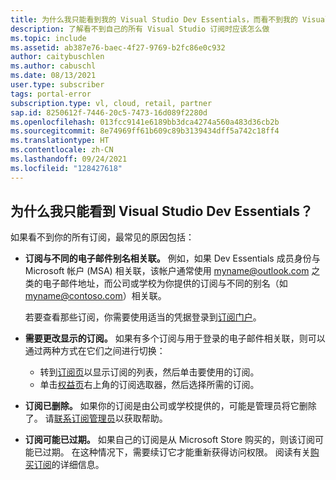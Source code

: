 ```yaml
---
title: 为什么我只能看到我的 Visual Studio Dev Essentials，而看不到我的 Visual Studio 订阅？
description: 了解看不到自己的所有 Visual Studio 订阅时应该怎么做
ms.topic: include
ms.assetid: ab387e76-baec-4f27-9769-b2fc86e0c932
author: caitybuschlen
ms.author: cabuschl
ms.date: 08/13/2021
user.type: subscriber
tags: portal-error
subscription.type: vl, cloud, retail, partner
sap.id: 8250612f-7446-20c5-7473-16d089f2280d
ms.openlocfilehash: 013fcc9141e6189bb3dca4274a560a483d36cb2b
ms.sourcegitcommit: 8e74969ff61b609c89b3139434dff5a742c18ff4
ms.translationtype: HT
ms.contentlocale: zh-CN
ms.lasthandoff: 09/24/2021
ms.locfileid: "128427618"
---
```

## <a name="why-am-i-only-seeing-visual-studio-dev-essentials"></a>为什么我只能看到 Visual Studio Dev Essentials？

如果看不到你的所有订阅，最常见的原因包括：

- **订阅与不同的电子邮件别名相关联。**  例如，如果 Dev Essentials 成员身份与 Microsoft 帐户 (MSA) 相关联，该帐户通常使用 myname@outlook.com 之类的电子邮件地址，而公司或学校为你提供的订阅与不同的别名（如 myname@contoso.com）相关联。 

    若要查看那些订阅，你需要使用适当的凭据登录到[订阅门户](https://my.visualstudio.com/subscriptions)。  

- **需要更改显示的订阅。** 如果有多个订阅与用于登录的电子邮件相关联，则可以通过两种方式在它们之间进行切换：
    - 转到[订阅页](https://my.visualstudio.com/subscriptions)以显示订阅的列表，然后单击要使用的订阅。 
    - 单击[权益页](https://my.visualstudio.com/benefits)右上角的订阅选取器，然后选择所需的订阅。 

- **订阅已删除。**  如果你的订阅是由公司或学校提供的，可能是管理员将它删除了。 请[联系订阅管理员](https://docs.microsoft.com/visualstudio/subscriptions/contact-my-admin)以获取帮助。

- **订阅可能已过期。** 如果自己的订阅是从 Microsoft Store 购买的，则该订阅可能已过期。 在这种情况下，需要续订它才能重新获得访问权限。 阅读有关[购买订阅](https://docs.microsoft.com/visualstudio/subscriptions/buy-activate-retail)的详细信息。 